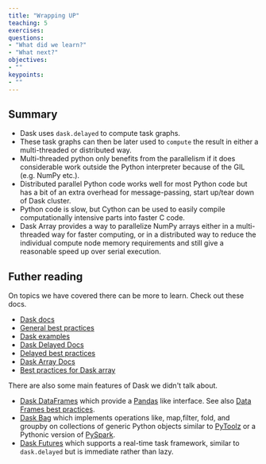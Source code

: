 ```yaml
---
title: "Wrapping UP"
teaching: 5
exercises: 
questions:
- "What did we learn?"
- "What next?"
objectives:
- ""
keypoints:
- ""
---
```


## Summary

* Dask uses `dask.delayed` to compute task graphs.
* These task graphs can then be later used to `compute` the result in either a multi-threaded or distributed way.
* Multi-threaded python only benefits from the parallelism if it does considerable work outside the Python interpreter because of the GIL (e.g. NumPy etc.).
* Distributed parallel Python code works well for most Python code but has a bit of an extra overhead for message-passing, start up/tear down of Dask cluster.
* Python code is slow, but Cython can be used to easily compile computationally intensive parts into faster C code.
* Dask Array provides a way to parallelize NumPy arrays either in a multi-threaded way for faster computing, or in a distributed way to reduce the individual compute node memory requirements and still give a reasonable speed up over serial execution.

## Futher reading
On topics we have covered there can be more to learn. Check out these docs.
* [Dask docs](https://docs.dask.org/en/stable/)
* [General best practices](https://docs.dask.org/en/latest/best-practices.html)
* [Dask examples](https://examples.dask.org)
* [Dask Delayed Docs](https://docs.dask.org/en/stable/delayed.html)
* [Delayed best practices](https://docs.dask.org/en/latest/delayed-best-practices.html)
* [Dask Array Docs](https://docs.dask.org/en/latest/array.html)
* [Best practices for Dask array](https://docs.dask.org/en/latest/array-best-practices.html)


There are also some main features of Dask we didn't talk about.

* [Dask DataFrames](https://docs.dask.org/en/stable/dataframe.html) which provide a [Pandas](https://pandas.pydata.org/) like interface. See also [Data Frames best practices](https://docs.dask.org/en/latest/dataframe-best-practices.html).
* [Dask Bag](https://docs.dask.org/en/stable/bag.html) which implements operations like, map,filter, fold, and groupby on collections of generic Python objects similar to [PyToolz](https://toolz.readthedocs.io/en/latest/) or a Pythonic version of [PySpark](https://spark.apache.org/docs/latest/api/python/).
* [Dask Futures](https://docs.dask.org/en/stable/futures.html) which supports a real-time task framework, similar to `dask.delayed` but is immediate rather than lazy.